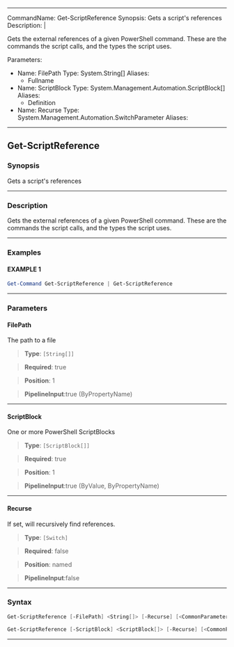 

---

CommandName: Get-ScriptReference
Synopsis: Gets a script's references
Description: |
  
  Gets the external references of a given PowerShell command.  These are the commands the script calls, and the types the script uses.
  
  
  
Parameters: 
  - Name: FilePath
    Type: System.String[]
    Aliases: 
    - Fullname
  - Name: ScriptBlock
    Type: System.Management.Automation.ScriptBlock[]
    Aliases: 
    - Definition
  - Name: Recurse
    Type: System.Management.Automation.SwitchParameter
    Aliases: 
    

---


Get-ScriptReference
-------------------
### Synopsis
Gets a script's references

---
### Description

Gets the external references of a given PowerShell command.  These are the commands the script calls, and the types the script uses.

---
### Examples
#### EXAMPLE 1
```PowerShell
Get-Command Get-ScriptReference | Get-ScriptReference
```

---
### Parameters
#### **FilePath**

The path to a file



> **Type**: ```[String[]]```

> **Required**: true

> **Position**: 1

> **PipelineInput**:true (ByPropertyName)



---
#### **ScriptBlock**

One or more PowerShell ScriptBlocks



> **Type**: ```[ScriptBlock[]]```

> **Required**: true

> **Position**: 1

> **PipelineInput**:true (ByValue, ByPropertyName)



---
#### **Recurse**

If set, will recursively find references.



> **Type**: ```[Switch]```

> **Required**: false

> **Position**: named

> **PipelineInput**:false



---
### Syntax
```PowerShell
Get-ScriptReference [-FilePath] <String[]> [-Recurse] [<CommonParameters>]
```
```PowerShell
Get-ScriptReference [-ScriptBlock] <ScriptBlock[]> [-Recurse] [<CommonParameters>]
```
---


